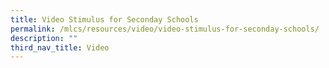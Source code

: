 ```yaml
---
title: Video Stimulus for Seconday Schools
permalink: /mlcs/resources/video/video-stimulus-for-seconday-schools/
description: ""
third_nav_title: Video
---
```

